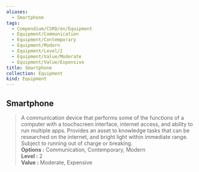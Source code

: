 ```yaml
---
aliases:
  - Smartphone
tags:
  - Compendium/CSRD/en/Equipment
  - Equipment/Communication
  - Equipment/Contemporary
  - Equipment/Modern
  - Equipment/Level/2
  - Equipment/Value/Moderate
  - Equipment/Value/Expensive
title: Smartphone
collection: Equipment
kind: Equipment
---
```

## Smartphone  
  
>A communication device that performs some of the functions of a computer with a touchscreen interface, internet access, and ability to run multiple apps. Provides an asset to knowledge tasks that can be researched on the internet, and bright light within immediate range. Subject to running out of charge or breaking.  
> **Options :** Communication, Contemporary, Modern  
> **Level :** 2  
> **Value :** Moderate, Expensive
